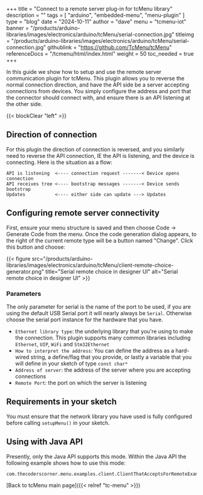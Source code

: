 +++
title = "Connect to a remote server plug-in for tcMenu library"
description = ""
tags = [ "arduino", "embedded-menu", "menu-plugin" ]
type = "blog"
date = "2024-10-11"
author =  "dave"
menu = "tcmenu-iot"
banner = "/products/arduino-libraries/images/electronics/arduino/tcMenu/serial-connection.jpg"
titleimg = "/products/arduino-libraries/images/electronics/arduino/tcMenu/serial-connection.jpg"
githublink = "https://github.com/TcMenu/tcMenu"
referenceDocs = "/tcmenu/html/index.html"
weight = 50
toc_needed = true
+++

In this guide we show how to setup and use the remote server communication plugin for tcMenu. This plugin allows you to reverse the normal connection direction, and have the API side be a server accepting connections from devices. You simply configure the address and port that the connector should connect with, and ensure there is an API listening at the other side.

{{< blockClear "left" >}}

## Direction of connection

For this plugin the direction of connection is reversed, and you similarly need to reverse the API connection, IE the API is listening, and the device is connecting. Here is the situation as a flow:

    API is listening  <---- connection request -------< Device opens connection
    API receives tree <---- bootstrap messages -------< Device sends bootstrap
    Updates           <---- either side can update ---> Updates

## Configuring remote server connectivity

First, ensure your menu structure is saved and then choose Code -> Generate Code from the menu. Once the code generation dialog appears, to the right of the current remote type will be a button named "Change". Click this button and choose:

{{< figure src="/products/arduino-libraries/images/electronics/arduino/tcMenu/client-remote-choice-generator.png" title="Serial remote choice in designer UI" alt="Serial remote choice in designer UI" >}}

### Parameters

The only parameter for serial is the name of the port to be used, if you are using the default USB Serial port it will nearly always be `Serial`. Otherwise choose the serial port instance for the hardware that you have.

* `Ethernet library type`: the underlying library that you're using to make the connection. This plugin supports many common libraries including `Ethernet`, `UIP`, `WiFi` and `Stm32Ethernet`
* `How to interpret the address`: You can define the address as a hard-wired string, a define/flag that you provide, or lastly a variable that you will define in your sketch of type `const char*`
* `Address of server`: the address of the server where you are accepting connections
* `Remote Port`: the port on which the server is listening

## Requirements in your sketch

You must ensure that the network library you have used is fully configured before calling `setupMenu()` in your sketch.

## Using with Java API

Presently, only the Java API supports this mode. Within the Java API the following example shows how to use this mode:

    com.thecoderscorner.menu.examples.client.ClientThatAcceptsForRemoteExample

[Back to tcMenu main page]({{< relref "tc-menu" >}}) 
